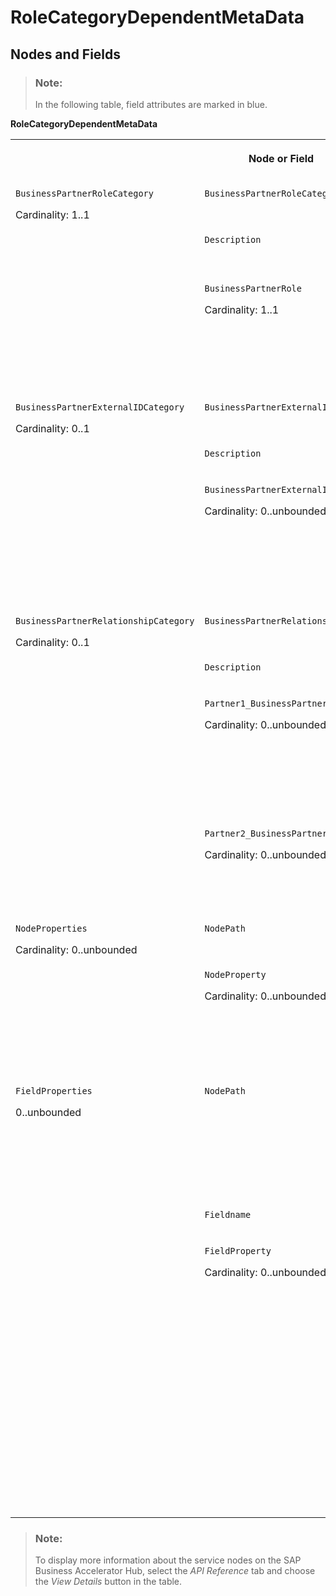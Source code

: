 <!-- loiobfaaf02f429f47e89edfead24b370d27 -->

# RoleCategoryDependentMetaData



<a name="loiobfaaf02f429f47e89edfead24b370d27__section_m53_np5_qcb"/>

## Nodes and Fields

> ### Note:  
> In the following table, field attributes are marked in blue.

**RoleCategoryDependentMetaData**


<table>
<tr>
<th valign="top" colspan="5">

Node or Field



</th>
<th valign="top">

Description



</th>
<th valign="top">

Cardinality



</th>
</tr>
<tr>
<td valign="top" rowspan="5">

`BusinessPartnerRoleCategory`

Cardinality: 1..1



</td>
<td valign="top" colspan="4">

`BusinessPartnerRoleCategoryCode`



</td>
<td valign="top">

For example: `BUP003` 



</td>
<td valign="top">

1..1



</td>
</tr>
<tr>
<td valign="top">

`Description`



</td>
<td valign="top" colspan="3">

`languageCode`



</td>
<td valign="top">

For example: Employee



</td>
<td valign="top">

0..unbounded



</td>
</tr>
<tr>
<td valign="top" rowspan="3">

`BusinessPartnerRole`

Cardinality: 1..1



</td>
<td valign="top" colspan="3">

`BusinessPartnerRoleCode`



</td>
<td valign="top">

For example: `BBP005`



</td>
<td valign="top">

1..1



</td>
</tr>
<tr>
<td valign="top">

`Description`



</td>
<td valign="top" colspan="2">

`languageCode`



</td>
<td valign="top">

 



</td>
<td valign="top">

0..unbounded



</td>
</tr>
<tr>
<td valign="top" colspan="3">

`DefaultIndicator`



</td>
<td valign="top">

Can be *true* or *false*



</td>
<td valign="top">

 



</td>
</tr>
<tr>
<td valign="top" rowspan="5">

`BusinessPartnerExternalIDCategory`

Cardinality: 0..1



</td>
<td valign="top" colspan="4">

`BusinessPartnerExternalIDCategoryCode`



</td>
<td valign="top">

For example: `HCM030`



</td>
<td valign="top">

1..1



</td>
</tr>
<tr>
<td valign="top">

`Description`



</td>
<td valign="top" colspan="3">

`languageCode`



</td>
<td valign="top">

 



</td>
<td valign="top">

0..unbounded



</td>
</tr>
<tr>
<td valign="top" rowspan="3">

`BusinessPartnerExternalID`

Cardinality: 0..unbounded



</td>
<td valign="top" colspan="3">

`BusinessPartnerExternalIDCode`



</td>
<td valign="top">

For example: `HCM030`



</td>
<td valign="top">

1..1



</td>
</tr>
<tr>
<td valign="top">

`Description`



</td>
<td valign="top" colspan="2">

`languageCode`



</td>
<td valign="top">

 



</td>
<td valign="top">

0..unbounded



</td>
</tr>
<tr>
<td valign="top" colspan="3">

`DefaultIndicator`



</td>
<td valign="top">

The value can be either*true* or *false*



</td>
<td valign="top">

 



</td>
</tr>
<tr>
<td valign="top" rowspan="6">

`BusinessPartnerRelationshipCategory`

Cardinality: 0..1



</td>
<td valign="top" colspan="4">

`BusinessPartnerRelationshipCategoryCode`



</td>
<td valign="top">

For example: `BUR025`



</td>
<td valign="top">

1..1



</td>
</tr>
<tr>
<td valign="top" colspan="2">

`Description`



</td>
<td valign="top" colspan="2">

`languageCode`



</td>
<td valign="top">

 



</td>
<td valign="top">

0..unbounded



</td>
</tr>
<tr>
<td valign="top" rowspan="2" colspan="2">

`Partner1_BusinessPartnerCategory`

Cardinality: 0..unbounded



</td>
<td valign="top" colspan="2">

`BusinessPartnerCategoryCode`



</td>
<td valign="top">

Can be:

-   2 - Organization

-   3 - Group




</td>
<td valign="top">

1..1



</td>
</tr>
<tr>
<td valign="top">

`Description`



</td>
<td valign="top">

`languageCode`



</td>
<td valign="top">

 



</td>
<td valign="top">

0..unbounded



</td>
</tr>
<tr>
<td valign="top" rowspan="2" colspan="2">

`Partner2_BusinessPartnerCategory`

Cardinality: 0..unbounded



</td>
<td valign="top" colspan="2">

`BusinessPartnerCategoryCode`



</td>
<td valign="top">

Can be:

-   1 - Person




</td>
<td valign="top">

1..1



</td>
</tr>
<tr>
<td valign="top">

`Description`



</td>
<td valign="top">

`languageCode`



</td>
<td valign="top">

 



</td>
<td valign="top">

0..unbounded



</td>
</tr>
<tr>
<td valign="top" rowspan="3">

`NodeProperties`

Cardinality: 0..unbounded



</td>
<td valign="top" colspan="4">

`NodePath`



</td>
<td valign="top">

For example: `BUSINESS_USER`



</td>
<td valign="top">

1..1



</td>
</tr>
<tr>
<td valign="top" rowspan="2" colspan="2">

`NodeProperty`

Cardinality: 0..unbounded



</td>
<td valign="top" colspan="2">

`NodePropertyCode`



</td>
<td valign="top" rowspan="2">

Node property codes are:

-   01 - enabled

-   02 - disabled

-   03 - read only




</td>
<td valign="top">

1..1



</td>
</tr>
<tr>
<td valign="top">

`Description`



</td>
<td valign="top">

`languageCode`



</td>
<td valign="top">

0..unbounded



</td>
</tr>
<tr>
<td valign="top" rowspan="4">

`FieldProperties`

0..unbounded



</td>
<td valign="top" colspan="4">

`NodePath`



</td>
<td valign="top">

For example:

-   `BUSINESS_USER-USER-ROLE`
-   `BUSINESS_USER-USER-VALIDITY_PERIOD`
-   `BUSINESS_USER-USER_ASSIGNMENT`



</td>
<td valign="top">

1..1



</td>
</tr>
<tr>
<td valign="top" colspan="4">

`Fieldname`



</td>
<td valign="top">

Name of a field.



</td>
<td valign="top">

1..1



</td>
</tr>
<tr>
<td valign="top" rowspan="2" colspan="2">

`FieldProperty`

Cardinality: 0..unbounded



</td>
<td valign="top" colspan="2">

`FieldPropertyCode`



</td>
<td valign="top">

Node property codes are:

-   01 - enabled

-   02 - disabled

-   03 - read only

-   04 - mandatory

-   05 - enabled, read only for update

-   06 - mandatory, read only for update




</td>
<td valign="top">

1..1



</td>
</tr>
<tr>
<td valign="top">

`Description`



</td>
<td valign="top">

`languageCode`



</td>
<td valign="top">

 



</td>
<td valign="top">

0..unbounded



</td>
</tr>
</table>

> ### Note:  
> To display more information about the service nodes on the SAP Business Accelerator Hub, select the *API Reference* tab and choose the *View Details* button in the table.

